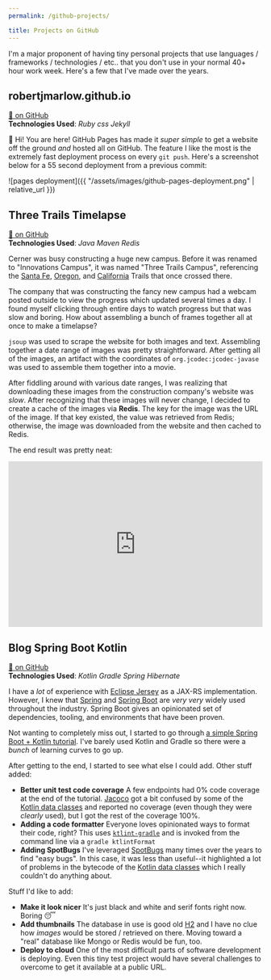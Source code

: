 ```yaml
---
permalink: /github-projects/

title: Projects on GitHub
---
```


I'm a major proponent of having tiny personal projects that use languages / frameworks / technologies / etc.. that you don't use in your normal 40+ hour work week. Here's a few that I've made over the years.

## robertjmarlow.github.io

<div class="small"><a href="https://github.com/robertjmarlow/robertjmarlow.github.io">🔗 on GitHub</a></div>

<div class="small sub-header-bottom"><b>Technologies Used</b>: <i>Ruby css Jekyll</i></div>

👋 Hi! You are here! GitHub Pages has made it _super simple_ to get a website off the ground _and_ hosted all on GitHub. The feature I like the most is the extremely fast deployment process on every `git push`. Here's a screenshot below for a 55 second deployment from a previous commit:

![pages deployment]({{ "/assets/images/github-pages-deployment.png" | relative_url }})

## Three Trails Timelapse

<div class="small"><a href="https://github.com/robertjmarlow/threetrailstimelapse">🔗 on GitHub</a></div>

<div class="small sub-header-bottom"><b>Technologies Used</b>: <i>Java Maven Redis</i></div>

Cerner was busy constructing a huge new campus. Before it was renamed to "Innovations Campus", it was named "Three Trails Campus", referencing the [Santa Fe](https://en.wikipedia.org/wiki/Santa_Fe_Trail), [Oregon](https://en.wikipedia.org/wiki/Oregon_Trail), and [California](https://en.wikipedia.org/wiki/California_Trail) Trails that once crossed there.

The company that was constructing the fancy new campus had a webcam posted outside to view the progress which updated several times a day. I found myself clicking through entire days to watch progress but that was slow and boring. How about assembling a bunch of frames together all at once to make a timelapse?

`jsoup` was used to scrape the website for both images and text. Assembling together a date range of images was pretty straightforward. After getting all of the images, an artifact with the coordinates of `org.jcodec:jcodec-javase` was used to assemble them together into a movie.

After fiddling around with various date ranges, I was realizing that downloading these images from the construction company's website was _slow_. After recognizing that these images will never change, I decided to create a cache of the images via **Redis**. The key for the image was the URL of the image. If that key existed, the value was retrieved from Redis; otherwise, the image was downloaded from the website and then cached to Redis.

The end result was pretty neat:

<div style='position:relative; padding-bottom:calc(56.25% + 44px)'><iframe src='https://gfycat.com/ifr/WiltedEnergeticCopepod?autoplay=0' frameborder='0' scrolling='no' width='100%' height='100%' style='position:absolute;top:0;left:0;' allowfullscreen></iframe></div>

## Blog Spring Boot Kotlin

<div class="small"><a href="https://github.com/robertjmarlow/blog-spring-boot-kotlin">🔗 on GitHub</a></div>

<div class="small sub-header-bottom"><b>Technologies Used</b>: <i>Kotlin Gradle Spring Hibernate</i></div>

I have a _lot_ of experience with [Eclipse Jersey](https://eclipse-ee4j.github.io/jersey/) as a JAX-RS implementation. However, I knew that [Spring](https://spring.io/) and [Spring Boot](https://spring.io/projects/spring-boot) are _very very_ widely used throughout the industry. Spring Boot gives an opinionated set of dependencies, tooling, and environments that have been proven.

Not wanting to completely miss out, I started to go through [a simple Spring Boot + Kotlin tutorial](https://spring.io/guides/tutorials/spring-boot-kotlin/). I've barely used Kotlin and Gradle so there were a _bunch_ of learning curves to go up.

After getting to the end, I started to see what else I could add. Other stuff added:

- **Better unit test code coverage** A few endpoints had 0% code coverage at the end of the tutorial. [Jacoco](https://www.eclemma.org/jacoco/) got a bit confused by some of the [Kotlin data classes](https://kotlinlang.org/docs/data-classes.html) and reported no coverage (even though they were _clearly_ used), but I got the rest of the coverage 100%.
- **Adding a code formatter** Everyone loves opinionated ways to format their code, right? This uses [`ktlint-gradle`](https://github.com/JLLeitschuh/ktlint-gradle) and is invoked from the command line via a `gradle ktlintFormat`
- **Adding SpotBugs** I've leveraged [SpotBugs](https://spotbugs.github.io/) many times over the years to find "easy bugs". In this case, it was less than useful--it highlighted a lot of problems in the bytecode of the [Kotlin data classes](https://kotlinlang.org/docs/data-classes.html) which I really couldn't do anything about.

Stuff I'd like to add:

- **Make it look nicer** It's just black and white and serif fonts right now. Boring 😴
- **Add thumbnails** The database in use is good old [H2](https://www.h2database.com/html/main.html) and I have no clue how _images_ would be stored / retrieved on there. Moving toward a "real" database like Mongo or Redis would be fun, too.
- **Deploy to cloud** One of the most difficult parts of software development is deploying. Even this tiny test project would have several challenges to overcome to get it available at a public URL.

<!-- ## Electron Demo -->
